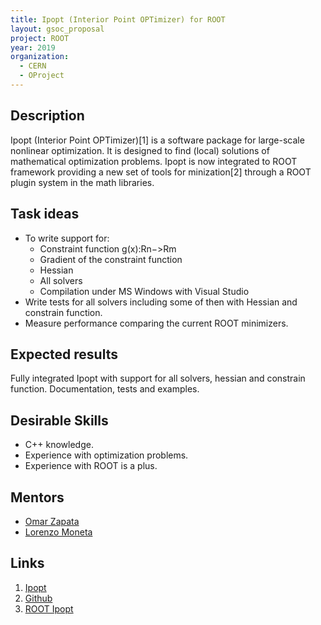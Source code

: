 ```yaml
---
title: Ipopt (Interior Point OPTimizer) for ROOT
layout: gsoc_proposal
project: ROOT
year: 2019
organization:
  - CERN
  - OProject
---
```


## Description
Ipopt (Interior Point OPTimizer)[1] is a software package for large-scale ​nonlinear optimization. It is designed to find (local) solutions of mathematical optimization problems.
Ipopt is now integrated to ROOT framework providing a new set of tools for minization[2] through a ROOT plugin system in the math libraries.

## Task ideas
  * To write support for:
    * Constraint function g(x):Rn−>Rm
    * Gradient of the constraint function
    * Hessian
    * All solvers
    * Compilation under MS Windows with Visual Studio
  * Write tests for all solvers including some of then with Hessian and constrain function.
  * Measure performance comparing the current ROOT minimizers.

## Expected results
Fully integrated Ipopt with support for all solvers, hessian and constrain function. 
Documentation, tests and examples.

## Desirable Skills
  * C++ knowledge.
  * Experience with optimization problems.
  * Experience with ROOT is a plus.

## Mentors
  * [Omar Zapata](mailto:Omar.Zapata@cern.ch)
  * [Lorenzo Moneta](mailto:Lorenzo.Moneta@cern.ch)

## Links
  1. [Ipopt](https://github.com/coin-or/Ipopt)
  2. [Github](https://github.com/oprojects/root/tree/master-ipopt/math/ipopt)
  4. [ROOT Ipopt](http://oproject.org/pages/Ipopt.html)

